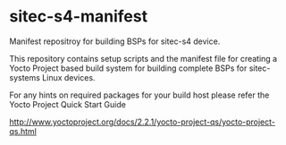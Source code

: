 sitec-s4-manifest
==================

Manifest repositroy for building BSPs for sitec-s4 device.

This repository contains setup scripts and the manifest file for creating a Yocto Project
based build system for building complete BSPs for sitec-systems Linux devices.

For any hints on required packages for your build host please refer the Yocto Project Quick Start Guide

http://www.yoctoproject.org/docs/2.2.1/yocto-project-qs/yocto-project-qs.html

